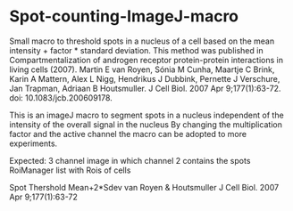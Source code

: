 # Spot-counting-ImageJ-macro

Small macro to threshold spots in a nucleus of a cell based on the mean intensity + factor * standard deviation. This method was published in 
Compartmentalization of androgen receptor protein-protein interactions in living cells (2007). Martin E van Royen, Sónia M Cunha, Maartje C Brink, Karin A Mattern, Alex L Nigg, Hendrikus J Dubbink, Pernette J Verschure, Jan Trapman, Adriaan B Houtsmuller.  J Cell Biol. 2007 Apr 9;177(1):63-72. doi: 10.1083/jcb.200609178.

This is an imageJ macro to segment spots in a nucleus independent of the intensity of the overall signal in the nucleus
By changing the multiplication factor and the active channel the macro can be adopted to more experiments.

Expected: 
		3 channel image in which channel 2 contains the spots 
		RoiManager list with Rois of cells

 Spot Thershold Mean+2*Sdev 
 van Royen & Houtsmuller  J Cell Biol. 2007 Apr 9;177(1):63-72
